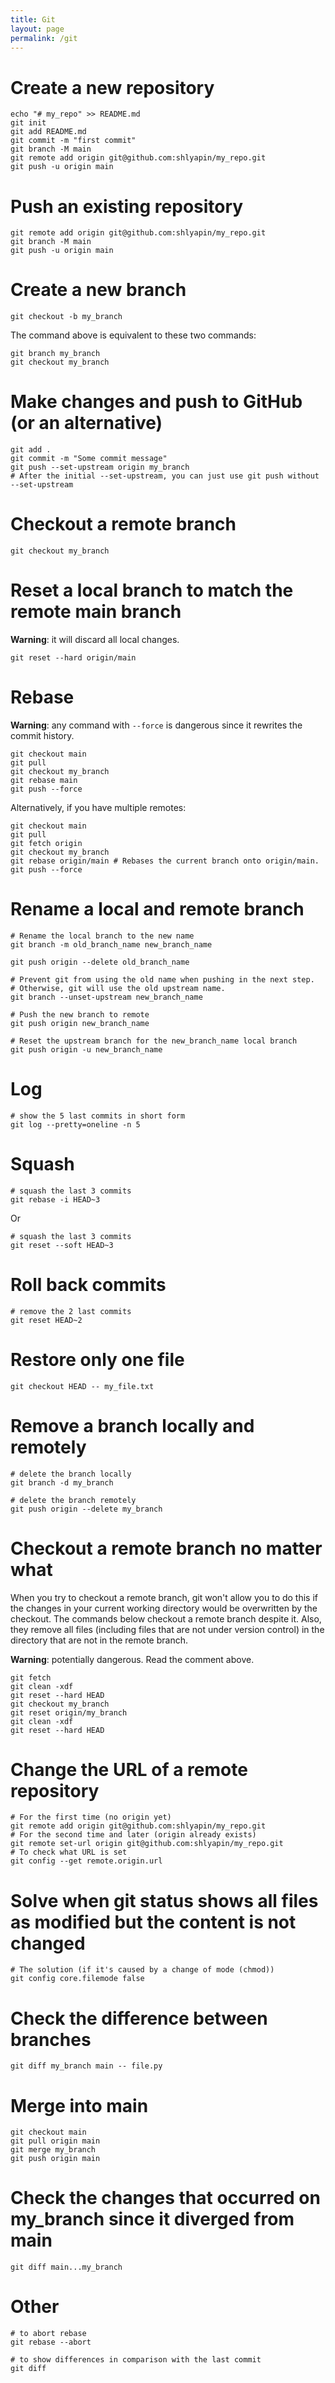 ```yaml
---
title: Git
layout: page
permalink: /git
---
```


# Create a new repository

```
echo "# my_repo" >> README.md
git init
git add README.md
git commit -m "first commit"
git branch -M main
git remote add origin git@github.com:shlyapin/my_repo.git
git push -u origin main
```

# Push an existing repository

```
git remote add origin git@github.com:shlyapin/my_repo.git
git branch -M main
git push -u origin main
```

# Create a new branch

```
git checkout -b my_branch
```

The command above is equivalent to these two commands:

```
git branch my_branch
git checkout my_branch
```

# Make changes and push to GitHub (or an alternative)

```
git add .
git commit -m "Some commit message"
git push --set-upstream origin my_branch
# After the initial --set-upstream, you can just use git push without --set-upstream
```

# Checkout a remote branch

```
git checkout my_branch
```

# Reset a local branch to match the remote main branch

**Warning**: it will discard all local changes.

```
git reset --hard origin/main
```

# Rebase

**Warning**: any command with `--force` is dangerous since it rewrites the commit history.

```
git checkout main
git pull
git checkout my_branch
git rebase main
git push --force
```

Alternatively, if you have multiple remotes:
```
git checkout main
git pull
git fetch origin
git checkout my_branch
git rebase origin/main # Rebases the current branch onto origin/main.
git push --force
```

# Rename a local and remote branch

```
# Rename the local branch to the new name
git branch -m old_branch_name new_branch_name

git push origin --delete old_branch_name

# Prevent git from using the old name when pushing in the next step.
# Otherwise, git will use the old upstream name.
git branch --unset-upstream new_branch_name

# Push the new branch to remote
git push origin new_branch_name

# Reset the upstream branch for the new_branch_name local branch
git push origin -u new_branch_name
```

# Log

```
# show the 5 last commits in short form
git log --pretty=oneline -n 5
```

# Squash

```
# squash the last 3 commits
git rebase -i HEAD~3
```

Or
```
# squash the last 3 commits
git reset --soft HEAD~3
```

# Roll back commits

```
# remove the 2 last commits
git reset HEAD~2 
```

# Restore only one file

```
git checkout HEAD -- my_file.txt
```

# Remove a branch locally and remotely

```
# delete the branch locally
git branch -d my_branch

# delete the branch remotely
git push origin --delete my_branch
```

# Checkout a remote branch no matter what 

When you try to checkout a remote branch, git won't allow you to do this if the changes in your current working directory would be overwritten by the checkout. The commands below checkout a remote branch despite it. Also, they remove all files (including files that are not under version control) in the directory that are not in the remote branch.

**Warning**: potentially dangerous. Read the comment above.

```
git fetch
git clean -xdf
git reset --hard HEAD
git checkout my_branch
git reset origin/my_branch
git clean -xdf
git reset --hard HEAD
```

# Change the URL of a remote repository

```
# For the first time (no origin yet)
git remote add origin git@github.com:shlyapin/my_repo.git
# For the second time and later (origin already exists)
git remote set-url origin git@github.com:shlyapin/my_repo.git
# To check what URL is set
git config --get remote.origin.url
```

# Solve when git status shows all files as modified but the content is not changed

```
# The solution (if it's caused by a change of mode (chmod))
git config core.filemode false
```

# Check the difference between branches

```
git diff my_branch main -- file.py
```

# Merge into main

```
git checkout main
git pull origin main
git merge my_branch
git push origin main
```

# Check the changes that occurred on my_branch since it diverged from main

```
git diff main...my_branch
```

# Other

```
# to abort rebase
git rebase --abort 

# to show differences in comparison with the last commit
git diff
```
